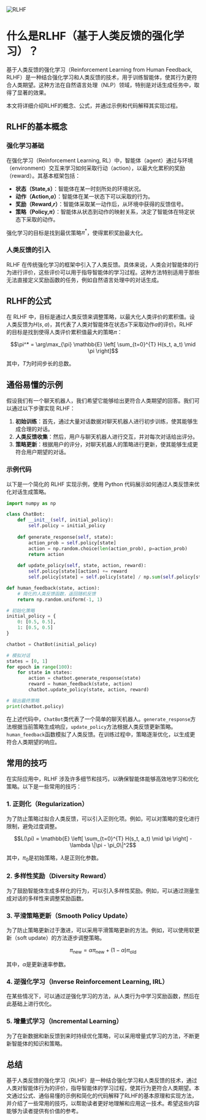 ![RLHF](BigModel/RLHF/RLHF.png)
# 什么是RLHF（基于人类反馈的强化学习）？

基于人类反馈的强化学习（Reinforcement Learning from Human Feedback, RLHF）是一种结合强化学习和人类反馈的技术，用于训练智能体，使其行为更符合人类期望。这种方法在自然语言处理（NLP）领域，特别是对话生成任务中，取得了显著的效果。

本文将详细介绍RLHF的概念、公式，并通过示例和代码解释其实现过程。

## RLHF的基本概念

### 强化学习基础

在强化学习（Reinforcement Learning, RL）中，智能体（agent）通过与环境（environment）交互来学习如何采取行动（action），以最大化累积的奖励（reward）。其基本框架包括：

- **状态（State,$s$）**：智能体在某一时刻所处的环境状况。
- **动作（Action,$a$）**：智能体在某一状态下可以采取的行为。
- **奖励（Reward,$r$）**：智能体采取某一动作后，从环境中获得的反馈信号。
- **策略（Policy,$\pi$）**：智能体从状态到动作的映射关系，决定了智能体在特定状态下采取的动作。

强化学习的目标是找到最优策略$\pi^*$，使得累积奖励最大化。

### 人类反馈的引入

RLHF 在传统强化学习的框架中引入了人类反馈。具体来说，人类会对智能体的行为进行评价，这些评价可以用于指导智能体的学习过程。这种方法特别适用于那些无法直接定义奖励函数的任务，例如自然语言处理中的对话生成。

## RLHF的公式

在 RLHF 中，目标是通过人类反馈来调整策略，以最大化人类评价的累积值。设人类反馈为$H(s, a)$，其代表了人类对智能体在状态$s$下采取动作$a$的评价。RLHF 的目标是找到使得人类评价累积值最大的策略$\pi$：

$$\pi^* = \arg\max_{\pi} \mathbb{E} \left[ \sum_{t=0}^{T} H(s_t, a_t) \mid \pi \right]$$

其中，$T$为时间步长的总数。

## 通俗易懂的示例

假设我们有一个聊天机器人，我们希望它能够给出更符合人类期望的回答。我们可以通过以下步骤实现 RLHF：

1. **初始训练**：首先，通过大量对话数据对聊天机器人进行初步训练，使其能够生成合理的对话。
2. **人类反馈收集**：然后，用户与聊天机器人进行交互，并对每次对话给出评分。
3. **策略更新**：根据用户的评分，对聊天机器人的策略进行更新，使其能够生成更符合用户期望的对话。

### 示例代码

以下是一个简化的 RLHF 实现示例，使用 Python 代码展示如何通过人类反馈来优化对话生成策略。

```python
import numpy as np

class ChatBot:
    def __init__(self, initial_policy):
        self.policy = initial_policy
    
    def generate_response(self, state):
        action_prob = self.policy[state]
        action = np.random.choice(len(action_prob), p=action_prob)
        return action
    
    def update_policy(self, state, action, reward):
        self.policy[state][action] += reward
        self.policy[state] = self.policy[state] / np.sum(self.policy[state])

def human_feedback(state, action):
    # 简化的人类反馈函数，返回随机反馈
    return np.random.uniform(-1, 1)

# 初始化策略
initial_policy = {
    0: [0.5, 0.5],
    1: [0.5, 0.5]
}

chatbot = ChatBot(initial_policy)

# 模拟对话
states = [0, 1]
for epoch in range(100):
    for state in states:
        action = chatbot.generate_response(state)
        reward = human_feedback(state, action)
        chatbot.update_policy(state, action, reward)

# 输出最终策略
print(chatbot.policy)
```

在上述代码中，`ChatBot`类代表了一个简单的聊天机器人。`generate_response`方法根据当前策略生成响应，`update_policy`方法根据人类反馈更新策略。`human_feedback`函数模拟了人类反馈。在训练过程中，策略逐渐优化，以生成更符合人类期望的响应。

## 常用的技巧

在实际应用中，RLHF 涉及许多细节和技巧，以确保智能体能够高效地学习和优化策略。以下是一些常用的技巧：

### 1. 正则化（Regularization）

为了防止策略过拟合人类反馈，可以引入正则化项。例如，可以对策略的变化进行限制，避免过度调整。

$$L(\pi) = \mathbb{E} \left[ \sum_{t=0}^{T} H(s_t, a_t) \mid \pi \right] - \lambda \|\pi - \pi_0\|^2$$

其中，$\pi_0$是初始策略，$\lambda$是正则化参数。

### 2. 多样性奖励（Diversity Reward）

为了鼓励智能体生成多样化的行为，可以引入多样性奖励。例如，可以通过测量生成对话的多样性来调整奖励函数。

### 3. 平滑策略更新（Smooth Policy Update）

为了防止策略更新过于激进，可以采用平滑策略更新的方法。例如，可以使用软更新（soft update）的方法逐步调整策略。

$$\pi_{\text{new}} = \alpha \pi_{\text{new}} + (1 - \alpha) \pi_{\text{old}}$$

其中，$\alpha$是更新速率参数。

### 4. 逆强化学习（Inverse Reinforcement Learning, IRL）

在某些情况下，可以通过逆强化学习的方法，从人类行为中学习奖励函数，然后在此基础上进行优化。

### 5. 增量式学习（Incremental Learning）

为了在新数据和新反馈到来时持续优化策略，可以采用增量式学习的方法，不断更新智能体的知识和策略。

## 总结

基于人类反馈的强化学习（RLHF）是一种结合强化学习和人类反馈的技术，通过人类对智能体行为的评价，指导智能体的学习过程，使其行为更符合人类期望。本文通过公式、通俗易懂的示例和简化的代码解释了RLHF的基本原理和实现方法，并介绍了一些常用的技巧，以帮助读者更好地理解和应用这一技术。希望这些内容能够为读者提供有价值的参考。